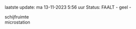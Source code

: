laatste update: 
ma 13-11-2023  5:56   uur 
Status: FAALT - geel - 
<div class="service R">schijfruimte</div><div class="service R">microstation</div>